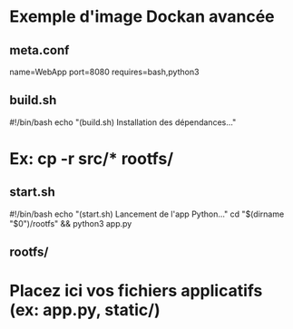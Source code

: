 # Exemple d'image Dockan avancée

meta.conf
---------
name=WebApp
port=8080
requires=bash,python3

build.sh
--------
#!/bin/bash
echo "(build.sh) Installation des dépendances..."
# Ex: cp -r src/* rootfs/

start.sh
--------
#!/bin/bash
echo "(start.sh) Lancement de l'app Python..."
cd "$(dirname "$0")/rootfs" && python3 app.py

rootfs/
------
# Placez ici vos fichiers applicatifs (ex: app.py, static/)
